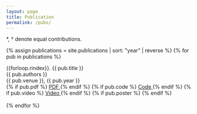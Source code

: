 ```yaml
---
layout: page
title: Publication
permalink: /pubs/
---
```


*, † denote equal contributions.

{% assign publications = site.publications | sort: "year" | reverse %}
{% for pub in publications %}
  <div class="pubitem">
    <div class="pubtitle">
      {{forloop.rindex}}. {{ pub.title }}
    </div>
    <div class="pubauthors">{{ pub.authors }}</div>
    <div class="pubinfo">
        {{ pub.venue }}, {{ pub.year }}
    </div>
    <div class="publinks">
      {% if pub.pdf %}
            <a href="{{ pub.pdf }}">
              <span class="border">PDF</span> 
            </a>
          {% endif %}
      {% if pub.code %}
        <a href="{{ pub.code }}">
            <span class="border">Code</span>
        </a>
      {% endif %}
      {% if pub.video %}
        <a href="{{ pub.video }}">
            <span class="border">Video</span>
        </a>
      {% endif %}
      {% if pub.poster %}
        <a href="{{ pub.poster }}">
          <i class="fas fa-image"></i>
        </a>
      {% endif %}
    </div>
</div>
<br>
{% endfor %}